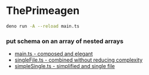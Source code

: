 # ThePrimeagen

```sh
deno run -A --reload main.ts
```

### put schema on an array of nested arrays

- [main.ts - composed and elegant](./main.ts)
- [singleFile.ts - combined without reducing complexity](./singleFile.ts)
- [simpleSingle.ts - simplified and single file](./simpleSingle.ts)
